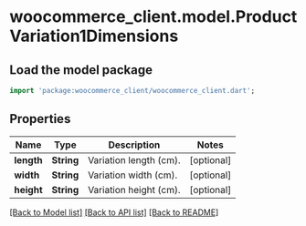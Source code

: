 # woocommerce_client.model.ProductVariation1Dimensions

## Load the model package
```dart
import 'package:woocommerce_client/woocommerce_client.dart';
```

## Properties
Name | Type | Description | Notes
------------ | ------------- | ------------- | -------------
**length** | **String** | Variation length (cm). | [optional] 
**width** | **String** | Variation width (cm). | [optional] 
**height** | **String** | Variation height (cm). | [optional] 

[[Back to Model list]](../README.md#documentation-for-models) [[Back to API list]](../README.md#documentation-for-api-endpoints) [[Back to README]](../README.md)


